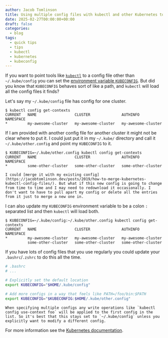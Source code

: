```yaml
---
author: Jacob Tomlinson
title: Using multiple config files with kubectl and other Kubernetes tools
date: 2025-02-27T00:00:00+00:00
draft: false
categories:
  - blog
tags:
  - quick tips
  - tips
  - kubectl
  - kubernetes
  - kubeconfig
---
```


If you want to point tools like [`kubectl`](https://kubernetes.io/docs/reference/kubectl/) to a config file other than `~/.kube/config` you can set the [environment variable `KUBECONFIG`](https://kubernetes.io/docs/concepts/configuration/organize-cluster-access-kubeconfig/). But did you know that `KUBECONFIG` behaves sort of like a path, and `kubectl` will load all the config files it finds?

Let's say my `~/.kube/config` file has config for one cluster.

```console
$ kubectl config get-contexts
CURRENT   NAME                 CLUSTER              AUTHINFO             NAMESPACE
*         my-awesome-cluster   my-awesome-cluster   my-awesome-cluster
```

If I am provided with another config file for another cluster it might not be clear where to put it. I could just put it in my `~/.kube/` directory and call it `~/.kube/other.config` and point my `KUBECONFIG` to it.

```console
$ KUBECONFIG=~/.kube/other.config kubectl config get-contexts
CURRENT   NAME                 CLUSTER              AUTHINFO             NAMESPACE
*         some-other-cluster   some-other-cluster   some-other-cluster 
```

```info
I could [merge it with my existing config](https://jacobtomlinson.dev/posts/2019/how-to-merge-kubernetes-kubectl-config-files/). But what if this new config is going to change from time to time and I may need to redownload it occasionally. I don't want to have to pull apart my config or delete all the entries from it just to merge a new one in.
```

I can also update my `KUBECONFIG` environment variable to be a colon `:` separated list and then `kubectl` will load both.

```console
$ KUBECONFIG=~/.kube/config:~/.kube/other.config kubectl config get-contexts
CURRENT   NAME                 CLUSTER              AUTHINFO             NAMESPACE
*         my-awesome-cluster   my-awesome-cluster   my-awesome-cluster   
          some-other-cluster   some-other-cluster   some-other-cluster
```

If you have lots of config files that you use regularly you could update your `.bashrc`/`.zshrc` to do this all the time.

```bash
# .bashrc
# ...

# Explicitly set the default location
export KUBECONFIG="$HOME/.kube/config"

# Add more configs in a way that feels like PATH=/foo/bin:$PATH
export KUBECONFIG="$KUBECONFIG:$HOME/.kube/other.config"
```

```info
When specifying multiple configs any write operations like `kubectl config use-context foo` will be applied to the first config in the list. So it's best that this stays set to `~/.kube/config` unless you explicitly want to modify a different config.
```

For more information see the [Kubernetes documentation](https://kubernetes.io/docs/concepts/configuration/organize-cluster-access-kubeconfig/).
